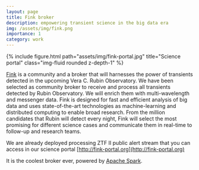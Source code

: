```yaml
---
layout: page
title: Fink broker
description: empowering transient science in the big data era
img: /assets/img/fink.png
importance: 1
category: work
---
```


<div class="row justify-content-sm-center">
    <div class="col-sm-4 mt-3 mt-md-0">
        {% include figure.html path="assets/img/fink-portal.jpg" title="Science portal" class="img-fluid rounded z-depth-1" %}
    </div>
</div>

[Fink](http://fink-broker.org) is a community and a broker that will harnesses the power of transients detected in the upcoming Vera C. Rubin Observatory. We have been selected as community broker to receive and process all transients detected by Rubin Observatory. We will enrich them with multi-wavelength and messenger data. Fink is designed for fast and efficient analysis of big data and uses state-of-the-art technologies as machine-learning and distributed computing to enable broad research. From the million candidates that Rubin will detect every night, Fink will select the most promising for different science cases and communicate them in real-time to follow-up and research teams.

We are already deployed processing ZTF II public alert stream that you can access in our science portal [http://fink-portal.org](http://fink-portal.org)

It is the coolest broker ever, powered by [Apache Spark](https://spark.apache.org).
